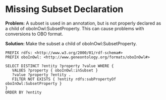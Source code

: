 # Missing Subset Declaration

**Problem:** A subset is used in an annotation, but is not properly declared as a child of oboInOwl:SubsetProperty. This can cause problems with conversions to OBO format.

**Solution:** Make the subset a child of oboInOwl:SubsetProperty.

```sparql
PREFIX rdfs: <http://www.w3.org/2000/01/rdf-schema#>
PREFIX oboInOwl: <http://www.geneontology.org/formats/oboInOwl#>

SELECT DISTINCT ?entity ?property ?value WHERE {
   VALUES ?property { oboInOwl:inSubset }
   ?value ?property ?entity .
   FILTER NOT EXISTS { ?entity rdfs:subPropertyOf oboInOwl:SubsetProperty }
}
ORDER BY ?entity
```